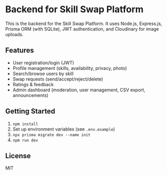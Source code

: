 # Backend for Skill Swap Platform

This is the backend for the Skill Swap Platform. It uses Node.js, Express.js, Prisma ORM (with SQLite), JWT authentication, and Cloudinary for image uploads.

## Features
- User registration/login (JWT)
- Profile management (skills, availability, privacy, photo)
- Search/browse users by skill
- Swap requests (send/accept/reject/delete)
- Ratings & feedback
- Admin dashboard (moderation, user management, CSV export, announcements)

## Getting Started
1. `npm install`
2. Set up environment variables (see `.env.example`)
3. `npx prisma migrate dev --name init`
4. `npm run dev`

## License
MIT
